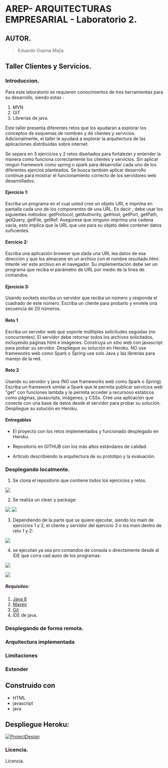 # AREP- ARQUITECTURAS EMPRESARIAL - Laboratorio 2.

## AUTOR.

> Eduardo Ospina Mejia

## Taller Clientes y Servicios.

### Introduccion.

Para este laboratorio se requieren conocimientos de tres herramientas para su desarrollo, siendo estas :
1) MVN
2) GIT
3) Librerias de java.

Este taller presenta diferentes retos que los ayudaran a explorar los conceptos de esquemas de nombres y 
de clientes y servicios. Adicionalmente, el taller le ayudará a explorar la arquitectura de las aplicaciones 
distribuidas sobre internet.

Se separa en 3 ejercicios y 2 retos diseñados para fortalezer y entender la manera como funciona correctamente
los clientes y servicios. Sin aplicar ningun framework como spring o spark para desarrollar cada uno de los 
diferentes ejercios planteados. Se busca tambien aplicar desarrollo continue para mostrar el funcionamiento
correcto de los servidores web desarrollados. 

#### Ejercicio 1:

Escriba un programa en el cual usted cree un objeto URL e imprima en pantalla cada uno de los componentes de 
una URL. Es decir , debe usar los siguientes métodos: getProtocol, getAuthority, getHost, getPort, getPath, 
getQuery, getFile, getRef. Asegúrese que ninguno imprima una cadena vacía, esto implica que la URL que use 
para su objeto debe contener datos suficientes.

#### Eercicio 2:

Escriba una aplicación browser que dada una URL lea datos de esa dirección y que los almacene en un archivo 
con el nombre resultado.html. Intente ver este archivo en el navegador. Su implementación debe ser un programa 
que reciba el parámetro de URL por medio de la línea de comandos.

#### Ejercicio 3:

Usando sockets escriba un servidor que reciba un número y responda el cuadrado de este número. Escriba un 
cliente para probarlo y envíele una secuencia de 20 números.

#### Reto 1

Escriba un servidor web que soporte múlltiples solicitudes seguidas (no concurrentes). El servidor debe 
retornar todos los archivos solicitados, incluyendo páginas html e imágenes. Construya un sitio web con 
javascript para probar su servidor. Despliegue su solución en Heroku. NO use frameworks web como Spark o 
Spring use solo Java y las librerías para manejo de la red.

#### Reto 2

Usando su  servidor y java (NO use frameworks web como Spark o Spring). Escriba un framework similar a Spark 
que le permita publicar servicios web "get" con funciones lambda y le permita acceder a recursoso estáticos 
como páginas, javascripts, imágenes, y CSSs. Cree una aplicación que conecte con una base de datos desde el 
servidor para probar su solución. Despliegue su solución en Heroku.

#### Entregables

- El proyecto con los retos implementados y funcionado desplegado en Heroku.

- Repositorio en GITHUB con los más altos estándares de calidad.

- Artículo describiendo la arquitectura de su prototipo y la evaluación.


### Desplegando localmente.

1) Se clona el repositorio que contiene todos los ejercicios y retos. 

![](https://i.postimg.cc/y8bvJz4v/Capture1.png)

2) Se realiza un clean y package: 

![](https://i.postimg.cc/G34Y2shw/Capture3.png)
![](https://i.postimg.cc/pdV5tm1S/Capture4.png)

3) Dependiendo de la parte que se quiere ejecutar, siendo los main de ejercicios 1 y 2, el cliente y servidor del 
   ejercicio 3 o los main dentro de reto 1 y 2: 
   
![](https://i.postimg.cc/QxBB8LmX/Capture2.png)

4) se ejecutan ya sea pro comandos de consola o directamente desde al IDE que corra cad auno de los programas:

![](https://i.postimg.cc/hvY1X9Nh/Capture5.png)

![](https://i.postimg.cc/8cfrnxnP/Capture6.png)


##### Requisitos:
1)   [Java 8](https://www.java.com/download/ie_manual.jsp)
2)   [Maven](https://maven.apache.org/download.cgi)
3)   [Git](https://git-scm.com/downloads)
4)   IDE de java.

### Desplegando de forma remota.


### Arquitectura implementada


### Limitaciones


### Extender


## Construido con
-   HTML
-   javascript
-   java

## Despliegue Heroku:

[![ProjectDesign](https://www.herokucdn.com/deploy/button.png)](https://calc-api-be.herokuapp.com/)



### Licencia.

Licencia.
